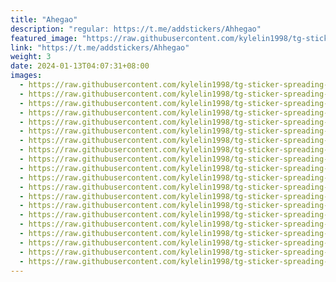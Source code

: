 ```yaml
---
title: "Ahegao"
description: "regular: https://t.me/addstickers/Ahhegao"
featured_image: "https://raw.githubusercontent.com/kylelin1998/tg-sticker-spreading-worldwide-images/main/img/434d8b9c-4011-436e-bf08-8106b49de2ab.jpg"
link: "https://t.me/addstickers/Ahhegao"
weight: 3
date: 2024-01-13T04:07:31+08:00
images:
  - https://raw.githubusercontent.com/kylelin1998/tg-sticker-spreading-worldwide-images/main/img/434d8b9c-4011-436e-bf08-8106b49de2ab.jpg
  - https://raw.githubusercontent.com/kylelin1998/tg-sticker-spreading-worldwide-images/main/img/50184e5f-05d8-49d9-96e8-a3a21aceafca.jpg
  - https://raw.githubusercontent.com/kylelin1998/tg-sticker-spreading-worldwide-images/main/img/5b8f7703-10c8-45ae-a1db-75b9d5b69fdc.jpg
  - https://raw.githubusercontent.com/kylelin1998/tg-sticker-spreading-worldwide-images/main/img/fc1e2c09-851e-4ba8-8dc6-e132a0480587.jpg
  - https://raw.githubusercontent.com/kylelin1998/tg-sticker-spreading-worldwide-images/main/img/aec8bbe7-3952-4f19-94e5-482ed80e827c.jpg
  - https://raw.githubusercontent.com/kylelin1998/tg-sticker-spreading-worldwide-images/main/img/6c07193d-fc97-4579-ba84-1245b280730d.jpg
  - https://raw.githubusercontent.com/kylelin1998/tg-sticker-spreading-worldwide-images/main/img/2d7edd50-6ce5-4f14-939e-3335312c91e8.jpg
  - https://raw.githubusercontent.com/kylelin1998/tg-sticker-spreading-worldwide-images/main/img/f1418a00-6d23-4157-9edb-2e8795aa4354.jpg
  - https://raw.githubusercontent.com/kylelin1998/tg-sticker-spreading-worldwide-images/main/img/20e4cdb3-ce33-4c45-96b6-de8f7819f75d.jpg
  - https://raw.githubusercontent.com/kylelin1998/tg-sticker-spreading-worldwide-images/main/img/1b0cc007-0673-4845-8a9c-5a8578c92e78.jpg
  - https://raw.githubusercontent.com/kylelin1998/tg-sticker-spreading-worldwide-images/main/img/91819867-8e30-41d1-9687-703a44e77ac9.jpg
  - https://raw.githubusercontent.com/kylelin1998/tg-sticker-spreading-worldwide-images/main/img/d871bd09-438f-48e5-9ccb-76b4194162c7.jpg
  - https://raw.githubusercontent.com/kylelin1998/tg-sticker-spreading-worldwide-images/main/img/8921b939-d219-4a7b-b1cb-507ad8810b6b.jpg
  - https://raw.githubusercontent.com/kylelin1998/tg-sticker-spreading-worldwide-images/main/img/a0751328-61f3-404d-972f-8110feb1f517.jpg
  - https://raw.githubusercontent.com/kylelin1998/tg-sticker-spreading-worldwide-images/main/img/884dca60-65be-42d9-ad00-cf2dd26eab72.jpg
  - https://raw.githubusercontent.com/kylelin1998/tg-sticker-spreading-worldwide-images/main/img/b67a5988-414b-4e66-a6a5-374deaa3522c.jpg
  - https://raw.githubusercontent.com/kylelin1998/tg-sticker-spreading-worldwide-images/main/img/e33682d3-2a0b-4be5-82da-63e152dfa5d6.jpg
  - https://raw.githubusercontent.com/kylelin1998/tg-sticker-spreading-worldwide-images/main/img/9929eff3-5261-4415-ad13-2e3ea35217c5.jpg
  - https://raw.githubusercontent.com/kylelin1998/tg-sticker-spreading-worldwide-images/main/img/51c70431-9c6c-464d-bd10-907c42a78dba.jpg
  - https://raw.githubusercontent.com/kylelin1998/tg-sticker-spreading-worldwide-images/main/img/b51cd73f-7091-454a-919d-fd9962f7f311.jpg
---
```

